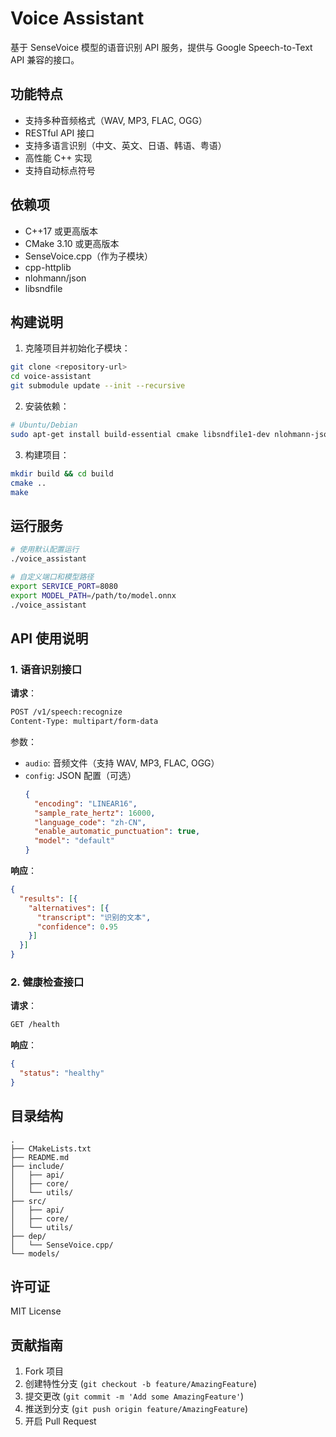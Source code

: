 # Voice Assistant

基于 SenseVoice 模型的语音识别 API 服务，提供与 Google Speech-to-Text API 兼容的接口。

## 功能特点

- 支持多种音频格式（WAV, MP3, FLAC, OGG）
- RESTful API 接口
- 支持多语言识别（中文、英文、日语、韩语、粤语）
- 高性能 C++ 实现
- 支持自动标点符号

## 依赖项

- C++17 或更高版本
- CMake 3.10 或更高版本
- SenseVoice.cpp（作为子模块）
- cpp-httplib
- nlohmann/json
- libsndfile

## 构建说明

1. 克隆项目并初始化子模块：
```bash
git clone <repository-url>
cd voice-assistant
git submodule update --init --recursive
```

2. 安装依赖：
```bash
# Ubuntu/Debian
sudo apt-get install build-essential cmake libsndfile1-dev nlohmann-json3-dev
```

3. 构建项目：
```bash
mkdir build && cd build
cmake ..
make
```

## 运行服务

```bash
# 使用默认配置运行
./voice_assistant

# 自定义端口和模型路径
export SERVICE_PORT=8080
export MODEL_PATH=/path/to/model.onnx
./voice_assistant
```

## API 使用说明

### 1. 语音识别接口

**请求**：
```bash
POST /v1/speech:recognize
Content-Type: multipart/form-data
```

参数：
- `audio`: 音频文件（支持 WAV, MP3, FLAC, OGG）
- `config`: JSON 配置（可选）
  ```json
  {
    "encoding": "LINEAR16",
    "sample_rate_hertz": 16000,
    "language_code": "zh-CN",
    "enable_automatic_punctuation": true,
    "model": "default"
  }
  ```

**响应**：
```json
{
  "results": [{
    "alternatives": [{
      "transcript": "识别的文本",
      "confidence": 0.95
    }]
  }]
}
```

### 2. 健康检查接口

**请求**：
```bash
GET /health
```

**响应**：
```json
{
  "status": "healthy"
}
```

## 目录结构

```
.
├── CMakeLists.txt
├── README.md
├── include/
│   ├── api/
│   ├── core/
│   └── utils/
├── src/
│   ├── api/
│   ├── core/
│   └── utils/
├── dep/
│   └── SenseVoice.cpp/
└── models/
```

## 许可证

MIT License

## 贡献指南

1. Fork 项目
2. 创建特性分支 (`git checkout -b feature/AmazingFeature`)
3. 提交更改 (`git commit -m 'Add some AmazingFeature'`)
4. 推送到分支 (`git push origin feature/AmazingFeature`)
5. 开启 Pull Request
